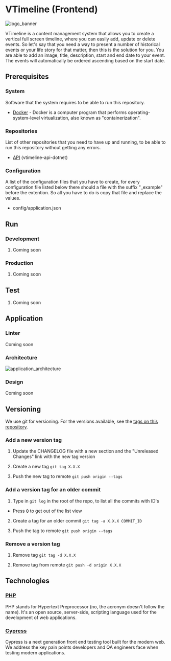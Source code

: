 # VTimeline (Frontend)

![logo_banner](https://imgur.com/vYrOcrm.png)

VTimeline is a content management system that allows you to create a vertical full screen timeline, where you can easily add, update or delete events. So let's say that you need a way to present a number of historical events or your life story for that matter, then this is the solution for you. You are able to add an image, title, description, start and end date to your event. The events will automatically be ordered ascending based on the start date.

## Prerequisites

### System

Software that the system requires to be able to run this repository.

- [Docker](https://www.docker.com/products/docker-desktop) - Docker is a computer program that performs operating-system-level virtualization, also known as "containerization".

### Repositories

List of other repositories that you need to have up and running, to be able to run this repository without getting any errors.

- [API](https://github.com/AjUthaya/vtimeline-api-dotnet) (vtimeline-api-dotnet)

### Configuration

A list of the configuration files that you have to create, for every configuration file listed below there should a file with the suffix "\_example" before the extention. So all you have to do is copy that file and replace the values.

- config/application.json

## Run

### Development

1. Coming soon

### Production

1. Coming soon

## Test

1. Coming soon

## Application

### Linter

Coming soon

### Architecture

![application_architecture](https://imgur.com/t9ZFuZz.png)

### Design

Coming soon

## Versioning

We use git for versioning. For the versions available, see the [tags on this repository](https://github.com/AjUthaya/vtimeline-frontend-php/tags).

### Add a new version tag

1. Update the CHANGELOG file with a new section and the "Unreleased Changes" link with the new tag version

2. Create a new tag `git tag X.X.X`

3. Push the new tag to remote `git push origin --tags`

### Add a version tag for an older commit

1. Type in `git log` in the root of the repo, to list all the commits with ID's

- Press <kbd>Q</kbd> to get out of the list view

2. Create a tag for an older commit `git tag -a X.X.X COMMIT_ID`

3. Push the tag to remote `git push origin --tags`

### Remove a version tag

1. Remove tag `git tag -d X.X.X`

2. Remove tag from remote `git push -d origin X.X.X`

## Technologies

### [PHP](http://www.php.net/)

PHP stands for Hypertext Preprocessor (no, the acronym doesn't follow the name). It's an open source, server-side, scripting language used for the development of web applications.

### [Cypress](https://www.cypress.io/)

Cypress is a next generation front end testing tool built for the modern web. We address the key pain points developers and QA engineers face when testing modern applications.

